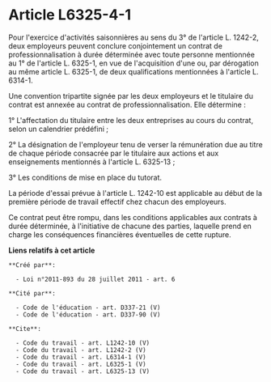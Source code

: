 # Article L6325-4-1

Pour l'exercice d'activités saisonnières au sens du 3° de l'article L. 1242-2, deux employeurs peuvent conclure conjointement
un contrat de professionnalisation à durée déterminée avec toute personne mentionnée au 1° de l'article L. 6325-1, en vue de
l'acquisition d'une ou, par dérogation au même article L. 6325-1, de deux qualifications mentionnées à l'article L. 6314-1. 

Une convention tripartite signée par les deux employeurs et le titulaire du contrat est annexée au contrat de
professionnalisation. Elle détermine : 

1° L'affectation du titulaire entre les deux entreprises au cours du contrat, selon un calendrier prédéfini ; 

2° La désignation de l'employeur tenu de verser la rémunération due au titre de chaque période consacrée par le titulaire aux
actions et aux enseignements mentionnés à l'article L. 6325-13 ; 

3° Les conditions de mise en place du tutorat. 

La période d'essai prévue à l'article L. 1242-10 est applicable au début de la première période de travail effectif chez
chacun des employeurs. 

Ce contrat peut être rompu, dans les conditions applicables aux contrats à durée déterminée, à l'initiative de chacune des
parties, laquelle prend en charge les conséquences financières éventuelles de cette rupture.

**Liens relatifs à cet article**

	**Créé par**:

	  - Loi n°2011-893 du 28 juillet 2011 - art. 6

	**Cité par**:

	  - Code de l'éducation - art. D337-21 (V)
	  - Code de l'éducation - art. D337-90 (V)

	**Cite**:

	  - Code du travail - art. L1242-10 (V)
	  - Code du travail - art. L1242-2 (V)
	  - Code du travail - art. L6314-1 (V)
	  - Code du travail - art. L6325-1 (V)
	  - Code du travail - art. L6325-13 (V)
